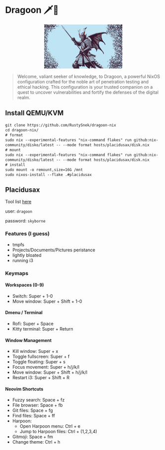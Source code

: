 # Dragoon 🗡🐉
<p align="center">
<img  height="50%" width="50%" src="https://github.com/RustySnek/dragoon-nix/blob/master/users/dragoon/assets/full.jpg" alt="cool ai guy">
</p>

>Welcome, valiant seeker of knowledge, to Dragoon, a powerful NixOS configuration crafted for the noble art of penetration testing and ethical hacking. This configuration is your trusted companion on a quest to uncover vulnerabilities and fortify the defenses of the digital realm.


## Install QEMU/KVM
```fish
git clone https://github.com/RustySnek/dragoon-nix
cd dragoon-nix/
# format
sudo nix --experimental-features "nix-command flakes" run github:nix-community/disko/latest -- --mode format hosts/placidusax/disk.nix
# mount
sudo nix --experimental-features "nix-command flakes" run github:nix-community/disko/latest -- --mode format hosts/placidusax/disk.nix
# install
sudo mount -o remount,size=16G /mnt
sudo nixos-install --flake .#placidusax
```

## Placidusax
Tool list [here](https://github.com/rustysnek/dragoon-nix/blob/master/TOOLS.md)

user: `dragoon`

password: `skyborne`

### Features (I guess)
- tmpfs
- Projects/Documents/Pictures peristance
- lightly bloated
- running i3

### Keymaps

#### Workspaces (0-9)
- Switch: Super + 1-0
- Move window: Super + Shift + 1-0

#### Dmenu / Terminal
- Rofi: Super + Space
- Kitty terminal: Super + Return

#### Window Management
- Kill window: Super + x
- Toggle fullscreen: Super + f
- Toggle floating: Super + s
- Focus movement: Super + h/j/k/l
- Move window: Super + Shift + h/j/k/l
- Restart i3: Super + Shift + R

#### Neovim Shortcuts
- Fuzzy search: Space + fz
- File browser: Space + fb
- Git files: Space + fg
- Find files: Space + ff
- Harpoon:
  - Open Harpoon menu: Ctrl + e
  - Jump to Harpoon files: Ctrl + (1,2,3,4)
- Gitmoji: Space + fm
- Change theme: Ctrl + h
